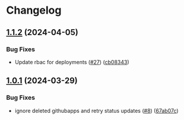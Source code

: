 # Changelog

## [1.1.2](https://github.com/samirtahir91/github-app-operator/compare/v1.1.1...v1.1.2) (2024-04-05)


### Bug Fixes

* Update rbac for deployments ([#27](https://github.com/samirtahir91/github-app-operator/issues/27)) ([cb08343](https://github.com/samirtahir91/github-app-operator/commit/cb08343f8a1d89db1af89f70c753373e34aa6177))

## [1.0.1](https://github.com/samirtahir91/github-app-operator/compare/v1.0.0...v1.0.1) (2024-03-29)


### Bug Fixes

* ignore deleted githubapps and retry status updates ([#8](https://github.com/samirtahir91/github-app-operator/issues/8)) ([67ab07c](https://github.com/samirtahir91/github-app-operator/commit/67ab07c4ce48e3acd19847cce995d07d436bb45e))
